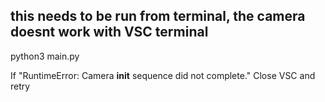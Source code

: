 ## this needs to be run from terminal, the camera doesnt work with VSC terminal
python3 main.py

If 
"RuntimeError: Camera __init__ sequence did not complete."
Close VSC and retry